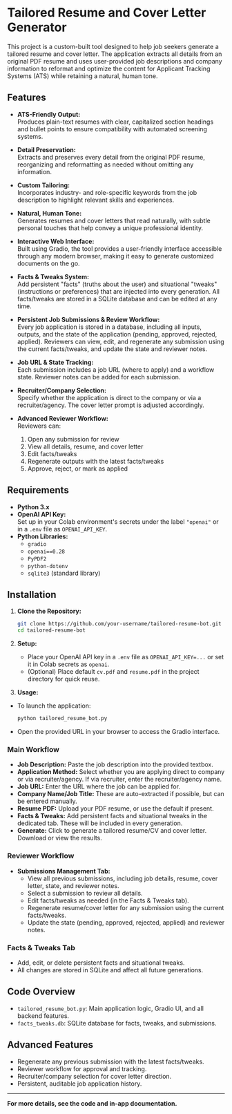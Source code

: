 # Tailored Resume and Cover Letter Generator

This project is a custom-built tool designed to help job seekers generate a tailored resume and cover letter. The application extracts all details from an original PDF resume and uses user-provided job descriptions and company information to reformat and optimize the content for Applicant Tracking Systems (ATS) while retaining a natural, human tone.

## Features

- **ATS-Friendly Output:**  
  Produces plain-text resumes with clear, capitalized section headings and bullet points to ensure compatibility with automated screening systems.

- **Detail Preservation:**  
  Extracts and preserves every detail from the original PDF resume, reorganizing and reformatting as needed without omitting any information.

- **Custom Tailoring:**  
  Incorporates industry- and role-specific keywords from the job description to highlight relevant skills and experiences.

- **Natural, Human Tone:**  
  Generates resumes and cover letters that read naturally, with subtle personal touches that help convey a unique professional identity.

- **Interactive Web Interface:**  
  Built using Gradio, the tool provides a user-friendly interface accessible through any modern browser, making it easy to generate customized documents on the go.

- **Facts & Tweaks System:**  
  Add persistent "facts" (truths about the user) and situational "tweaks" (instructions or preferences) that are injected into every generation. All facts/tweaks are stored in a SQLite database and can be edited at any time.

- **Persistent Job Submissions & Review Workflow:**  
  Every job application is stored in a database, including all inputs, outputs, and the state of the application (pending, approved, rejected, applied). Reviewers can view, edit, and regenerate any submission using the current facts/tweaks, and update the state and reviewer notes.

- **Job URL & State Tracking:**  
  Each submission includes a job URL (where to apply) and a workflow state. Reviewer notes can be added for each submission.

- **Recruiter/Company Selection:**  
  Specify whether the application is direct to the company or via a recruiter/agency. The cover letter prompt is adjusted accordingly.

- **Advanced Reviewer Workflow:**  
  Reviewers can:
  1. Open any submission for review
  2. View all details, resume, and cover letter
  3. Edit facts/tweaks
  4. Regenerate outputs with the latest facts/tweaks
  5. Approve, reject, or mark as applied

## Requirements

- **Python 3.x**
- **OpenAI API Key:**  
  Set up in your Colab environment's secrets under the label `"openai"` or in a `.env` file as `OPENAI_API_KEY`.
- **Python Libraries:**
  - `gradio`
  - `openai==0.28`
  - `PyPDF2`
  - `python-dotenv`
  - `sqlite3` (standard library)

## Installation

1. **Clone the Repository:**

   ```bash
   git clone https://github.com/your-username/tailored-resume-bot.git
   cd tailored-resume-bot
   ```

2. **Setup:**

   - Place your OpenAI API key in a `.env` file as `OPENAI_API_KEY=...` or set it in Colab secrets as `openai`.
   - (Optional) Place default `cv.pdf` and `resume.pdf` in the project directory for quick reuse.

3. **Usage:**

- To launch the application:

  ```bash
  python tailored_resume_bot.py
  ```

- Open the provided URL in your browser to access the Gradio interface.

### Main Workflow

- **Job Description:** Paste the job description into the provided textbox.
- **Application Method:** Select whether you are applying direct to company or via recruiter/agency. If via recruiter, enter the recruiter/agency name.
- **Job URL:** Enter the URL where the job can be applied for.
- **Company Name/Job Title:** These are auto-extracted if possible, but can be entered manually.
- **Resume PDF:** Upload your PDF resume, or use the default if present.
- **Facts & Tweaks:** Add persistent facts and situational tweaks in the dedicated tab. These will be included in every generation.
- **Generate:** Click to generate a tailored resume/CV and cover letter. Download or view the results.

### Reviewer Workflow

- **Submissions Management Tab:**
  - View all previous submissions, including job details, resume, cover letter, state, and reviewer notes.
  - Select a submission to review all details.
  - Edit facts/tweaks as needed (in the Facts & Tweaks tab).
  - Regenerate resume/cover letter for any submission using the current facts/tweaks.
  - Update the state (pending, approved, rejected, applied) and reviewer notes.

### Facts & Tweaks Tab

- Add, edit, or delete persistent facts and situational tweaks.
- All changes are stored in SQLite and affect all future generations.

## Code Overview

- `tailored_resume_bot.py`: Main application logic, Gradio UI, and all backend features.
- `facts_tweaks.db`: SQLite database for facts, tweaks, and submissions.

## Advanced Features

- Regenerate any previous submission with the latest facts/tweaks.
- Reviewer workflow for approval and tracking.
- Recruiter/company selection for cover letter direction.
- Persistent, auditable job application history.

---

**For more details, see the code and in-app documentation.**
